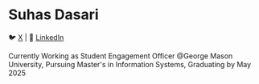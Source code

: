 # Suhas Dasari
🐦 [X](https://twitter.com/suhasdasari) | 💼 [LinkedIn](https://www.linkedin.com/in/suhasdasari)

Currently Working as Student Engagement Officer @George Mason University, Pursuing Master's in Information Systems, Graduating by May 2025
